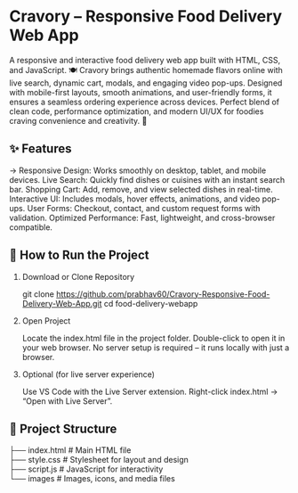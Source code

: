 # Cravory – Responsive Food Delivery Web App

A responsive and interactive food delivery web app built with HTML, CSS, and JavaScript. 🍽️
Cravory brings authentic homemade flavors online with live search, dynamic cart, modals, and engaging video pop-ups. Designed with mobile-first layouts, smooth animations, and user-friendly forms, it ensures a seamless ordering experience across devices. Perfect blend of clean code, performance optimization, and modern UI/UX for foodies craving convenience and creativity. 🚀




<h2> ✨ Features </h2>

-> Responsive Design: Works smoothly on desktop, tablet, and mobile devices.
Live Search: Quickly find dishes or cuisines with an instant search bar.
Shopping Cart: Add, remove, and view selected dishes in real-time.
Interactive UI: Includes modals, hover effects, animations, and video pop-ups.
User Forms: Checkout, contact, and custom request forms with validation.
Optimized Performance: Fast, lightweight, and cross-browser compatible.



<h2> 🚀 How to Run the Project </h2>

1) Download or Clone Repository

   git clone https://github.com/prabhav60/Cravory-Responsive-Food-Delivery-Web-App.git
   cd food-delivery-webapp

2) Open Project

   Locate the index.html file in the project folder.
   Double-click to open it in your web browser.
   No server setup is required – it runs locally with just a browser.

3) Optional (for live server experience)

   Use VS Code with the Live Server extension.
   Right-click index.html → “Open with Live Server”.
   


<h2> 📂 Project Structure </h2>

├── index.html        # Main HTML file  
├── style.css         # Stylesheet for layout and design  
├── script.js         # JavaScript for interactivity  
└── images            # Images, icons, and media files  







